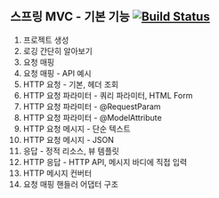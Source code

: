 ## 스프링 MVC - 기본 기능 [![Build Status](https://app.travis-ci.com/ifntsh/springmvc.svg?branch=main)](https://app.travis-ci.com/ifntsh/springmvc)


1. 프로젝트 생성
2. 로깅 간단히 알아보기
3. 요청 매핑
4. 요청 매핑 - API 예시
5. HTTP 요청 - 기본, 헤더 조회
6. HTTP 요청 파라미터 - 쿼리 파라미터, HTML Form
7. HTTP 요청 파라미터 - @RequestParam
8. HTTP 요청 파라미터 - @ModelAttribute
9. HTTP 요청 메시지 - 단순 텍스트
10. HTTP 요청 메시지 - JSON
11. 응답 - 정적 리소스, 뷰 템플릿
12. HTTP 응답 - HTTP API, 메시지 바디에 직접 입력
13. HTTP 메시지 컨버터
14. 요청 매핑 핸들러 어댑터 구조
